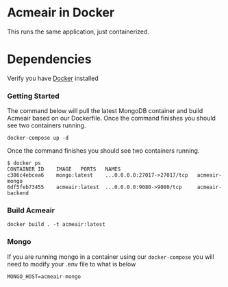 # Acmeair in Docker
This runs the same application, just containerized.
# Dependencies
Verify you have [Docker](https://docs.docker.com/install/overview/) installed 
### Getting Started
The command below will pull the latest MongoDB container and build Acmeair based on our Dockerfile.  Once the command finishes you should see two containers running.
```
docker-compose up -d
```
Once the command finishes you should see two containers running.
```
$ docker ps
CONTAINER ID    IMAGE   PORTS   NAMES
c386c4ebcea6    mongo:latest    ...0.0.0.0:27017->27017/tcp   acmeair-mongo
6df5feb73455    acmeair:latest  ...0.0.0.0:9080->9080/tcp     acmeair-backend
```
### Build Acmeair
```
docker build . -t acmeair:latest
```

### Mongo
If you are running mongo in a container using our `docker-compose` you will need to modify your .env file to what is below

```
MONGO_HOST=acmeair-mongo
```
